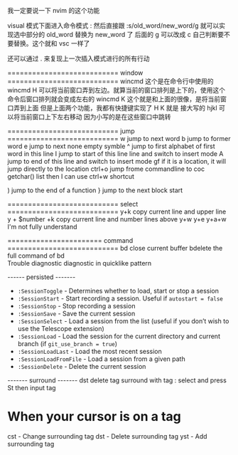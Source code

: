 我一定要说一下 nvim 的这个功能

visual 模式下面进入命令模式 :
然后直接跟 :s/old_word/new_word/g
就可以实现选中部分的 old_word 替换为 new_word 了
后面的 g 可以改成 c 自己判断要不要替换。这个就和 vsc 一样了

还可以通过 . 来复现上一次插入模式进行的所有行动



 ===========================  window  =========================== 
wincmd         这个是在命令行中使用的
wincmd H       可以将当前窗口弄到左边。就算当前的窗口排列是上下的，使用这个命令后窗口排列就会变成左右的
wincmd K       这个就是和上面的很像，是将当前窗口弄到上面
但是上面两个功能，我都有快捷键实现了 <C-w>H   <C-w>K   就是 <C-w> 接大写的 hjkl 可以将当前窗口上下左右移动
因为小写的是在这些窗口中跳转
              

 ===========================  jump   =========================== 
w              jump to next word
b              jump to former word
e              jump to next none empty symble
^              jump to first alphabet of first word in this line
I              jump to start of this line line and switch to insert mode
A              jump to end of this line and switch to insert mode
gf             if it is a location, it will jump directly to the location
ctrl+o         jump frome commandline to coc getchar() list then I can use ctrl+w shortcut

)              jump to the end of a function
}              jump to the next block start



 =========================== select  ===========================
y+k                 copy current line and upper line
y + $number +k      copy current line and number lines above
y+w   y+e   y+a+w   I'm not fully understand



=======================  command  =========================== 
bd              close current buffer
bdelete         the full command of bd    
Trouble diagnostic  diagnostic in quicklike pattern


------ persisted -------

- `:SessionToggle` - Determines whether to load, start or stop a session
- `:SessionStart` - Start recording a session. Useful if `autostart = false`
- `:SessionStop` - Stop recording a session
- `:SessionSave` - Save the current session
- `:SessionSelect` - Load a session from the list (useful if you don’t wish to use the Telescope extension)
- `:SessionLoad` - Load the session for the current directory and current branch (if `git_use_branch = true`)
- `:SessionLoadLast` - Load the most recent session
- `:SessionLoadFromFile` - Load a session from a given path
- `:SessionDelete` - Delete the current session





------- surround -------
dst     delete tag
surround  with tag :  select and press St then input tag
# When your cursor is on a tag
cst - Change surrounding tag
dst - Delete surrounding tag
yst - Add surrounding tag



